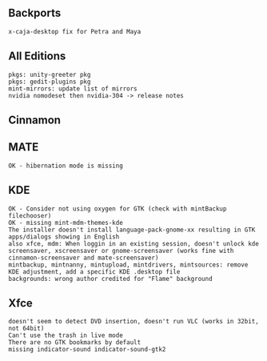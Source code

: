 
Backports
---------
	x-caja-desktop fix for Petra and Maya


All Editions
------------
	pkgs: unity-greeter pkg
	pkgs: gedit-plugins pkg	
	mint-mirrors: update list of mirrors
	nvidia nomodeset then nvidia-304 -> release notes	

Cinnamon
--------		

MATE
----
	OK - hibernation mode is missing

KDE
---
	OK - Consider not using oxygen for GTK (check with mintBackup filechooser)	
	OK - missing mint-mdm-themes-kde
	The installer doesn't install language-pack-gnome-xx resulting in GTK apps/dialogs showing in English
	also xfce, mdm: When loggin in an existing session, doesn't unlock kde screensaver, xscreensaver or gnome-screensaver (works fine with cinnamon-screensaver and mate-screensaver)	
	mintbackup, mintnanny, mintupload, mintdrivers, mintsources: remove KDE adjustment, add a specific KDE .desktop file
	backgrounds: wrong author credited for "Flame" background	
	
Xfce
----
	doesn't seem to detect DVD insertion, doesn't run VLC (works in 32bit, not 64bit)
	Can't use the trash in live mode
	There are no GTK bookmarks by default
	missing indicator-sound indicator-sound-gtk2		

 